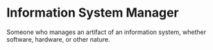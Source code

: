 # Information System Manager

Someone who manages an artifact of an information system, whether software, hardware, or other nature.